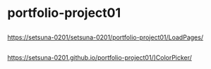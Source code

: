 # portfolio-project01
##
[https://setsuna-0201/setsuna-0201/portfolio-project01/LoadPages/](https://setsuna-0201/setsuna-0201/portfolio-project01/LoadPages/)
##
[https://setsuna-0201.github.io/portfolio-project01/)ColorPicker/](https://setsuna-0201.github.io/portfolio-project01/ColorPicker/)
